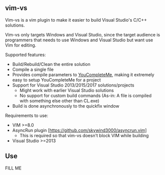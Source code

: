 vim-vs
------

Vim-vs is a vim plugin to make it easier to build Visual Studio's C/C++ solutions.

Vim-vs only targets Windows and Visual Studio, since the target audience is programmers that needs to use Windows and Visual Studio but want use Vim for editing.

Supported features:

* Build/Rebuild/Clean the entire solution 
* Compile a single file
* Provides compile parameters to [YouCompleteMe](https://github.com/Valloric/YouCompleteMe), making it extremely easy to setup YouCompleteMe for a project
* Support for Visual Studio 2013/2015/2017 solutions/projects
	* Might work with earlier Visual Studio solutions
	* No support for custom build commands (As-in: A file is compiled with something else other than CL.exe)
* Build is done asynchronously to the quickfix window

Requirements to use:

* VIM >=8.0
* AsyncRun plugin [https://github.com/skywind3000/asyncrun.vim]
	* This is required so that vim-vs doesn't block VIM while building
* Visual Studio >=2013

Use
---

FILL ME

